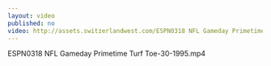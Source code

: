 ```yaml
---
layout: video
published: no
video: http://assets.switzerlandwest.com/ESPN0318 NFL Gameday Primetime Turf Toe-30-1995.mp4
---
```

ESPN0318 NFL Gameday Primetime Turf Toe-30-1995.mp4
